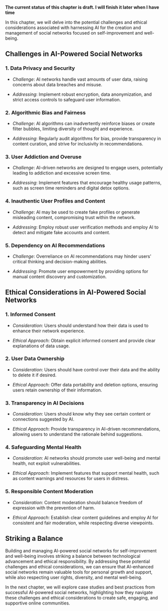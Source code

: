 **The current status of this chapter is draft. I will finish it later when I have time**

In this chapter, we will delve into the potential challenges and ethical considerations associated with harnessing AI for the creation and management of social networks focused on self-improvement and well-being.

Challenges in AI-Powered Social Networks
----------------------------------------

### **1. Data Privacy and Security**

* *Challenge*: AI networks handle vast amounts of user data, raising concerns about data breaches and misuse.

* *Addressing*: Implement robust encryption, data anonymization, and strict access controls to safeguard user information.

### **2. Algorithmic Bias and Fairness**

* *Challenge*: AI algorithms can inadvertently reinforce biases or create filter bubbles, limiting diversity of thought and experience.

* *Addressing*: Regularly audit algorithms for bias, provide transparency in content curation, and strive for inclusivity in recommendations.

### **3. User Addiction and Overuse**

* *Challenge*: AI-driven networks are designed to engage users, potentially leading to addiction and excessive screen time.

* *Addressing*: Implement features that encourage healthy usage patterns, such as screen time reminders and digital detox options.

### **4. Inauthentic User Profiles and Content**

* *Challenge*: AI may be used to create fake profiles or generate misleading content, compromising trust within the network.

* *Addressing*: Employ robust user verification methods and employ AI to detect and mitigate fake accounts and content.

### **5. Dependency on AI Recommendations**

* *Challenge*: Overreliance on AI recommendations may hinder users' critical thinking and decision-making abilities.

* *Addressing*: Promote user empowerment by providing options for manual content discovery and customization.

Ethical Considerations in AI-Powered Social Networks
----------------------------------------------------

### **1. Informed Consent**

* *Consideration*: Users should understand how their data is used to enhance their network experience.

* *Ethical Approach*: Obtain explicit informed consent and provide clear explanations of data usage.

### **2. User Data Ownership**

* *Consideration*: Users should have control over their data and the ability to delete it if desired.

* *Ethical Approach*: Offer data portability and deletion options, ensuring users retain ownership of their information.

### **3. Transparency in AI Decisions**

* *Consideration*: Users should know why they see certain content or connections suggested by AI.

* *Ethical Approach*: Provide transparency in AI-driven recommendations, allowing users to understand the rationale behind suggestions.

### **4. Safeguarding Mental Health**

* *Consideration*: AI networks should promote user well-being and mental health, not exploit vulnerabilities.

* *Ethical Approach*: Implement features that support mental health, such as content warnings and resources for users in distress.

### **5. Responsible Content Moderation**

* *Consideration*: Content moderation should balance freedom of expression with the prevention of harm.

* *Ethical Approach*: Establish clear content guidelines and employ AI for consistent and fair moderation, while respecting diverse viewpoints.

Striking a Balance
------------------

Building and managing AI-powered social networks for self-improvement and well-being involves striking a balance between technological advancement and ethical responsibility. By addressing these potential challenges and ethical considerations, we can ensure that AI-enhanced social networks remain valuable tools for personal growth and support, while also respecting user rights, diversity, and mental well-being.

In the next chapter, we will explore case studies and best practices from successful AI-powered social networks, highlighting how they navigate these challenges and ethical considerations to create safe, engaging, and supportive online communities.
